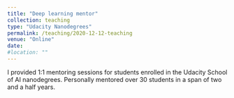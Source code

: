 ```yaml
---
title: "Deep learning mentor"
collection: teaching
type: "Udacity Nanodegrees"
permalink: /teaching/2020-12-12-teaching
venue: "Online"
date: 
#location: ""
---
```


I provided 1:1 mentoring sessions for students enrolled in the Udacity School of AI nanodegrees. Personally mentored over 30 students in a span of two and a half years. 
